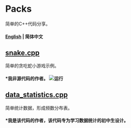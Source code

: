# Packs
简单的C++代码分享。
#### [English](https://github.com/HallMaxwell/Packs/blob/main/README.md) | 简体中文
## [snake.cpp](https://github.com/HallMaxwell/Packs/blob/main/projects/games/snake/Snake.cpp)
简单的贪吃蛇小游戏示例。
#### *我非源代码的作者。 ![运行](https://github.com/HallMaxwell/Packs/blob/main/images/snake.png)
## [data_statistics.cpp](https://github.com/HallMaxwell/Packs/blob/main/projects/math/data_statistics.cpp)
简单统计数据，形成频数分布表。  
#### *我是该代码的作者，该代码专为学习数据统计的初中生设计。